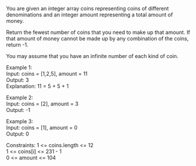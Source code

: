 You are given an integer array coins representing coins of different denominations and an integer amount representing a total amount of money.

Return the fewest number of coins that you need to make up that amount. If that amount of money cannot be made up by any combination of the coins, return -1.

You may assume that you have an infinite number of each kind of coin.

 

Example 1:  
Input: coins = [1,2,5], amount = 11  
Output: 3  
Explanation: 11 = 5 + 5 + 1  

Example 2:  
Input: coins = [2], amount = 3  
Output: -1  

Example 3:  
Input: coins = [1], amount = 0  
Output: 0  
 

Constraints:
1 <= coins.length <= 12  
1 <= coins[i] <= 231 - 1  
0 <= amount <= 104

